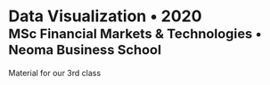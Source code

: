 <h1>
  Data Visualization &bullet; 2020
  <small>
    <br/>
    MSc Financial Markets & Technologies
    &bullet; Neoma Business School
  </small>
</h1>

Material for our 3rd class
